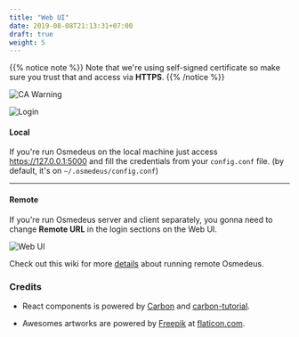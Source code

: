 ```yaml
---
title: "Web UI"
date: 2019-08-08T21:13:31+07:00
draft: true
weight: 5
---
```


{{% notice note %}}
Note that we're using self-signed certificate so make sure you trust that and access via **HTTPS**.
{{% /notice %}}

![CA Warning](https://user-images.githubusercontent.com/23289085/62714231-5a6c0e80-ba28-11e9-9f9b-d2b202808cb8.png?classes=border,shadow)

![Login](https://user-images.githubusercontent.com/23289085/62714564-06adf500-ba29-11e9-989d-1bc62b210bde.png?classes=border,shadow)


#### Local
If you're run Osmedeus on the local machine just access https://127.0.0.1:5000 and fill the credentials from your `config.conf` file. (by default, it's on `~/.osmedeus/config.conf`)

****
#### Remote
If you're run Osmedeus server and client separately, you gonna need to change **Remote URL** in the login sections on the Web UI.

![Web UI](https://user-images.githubusercontent.com/23289085/62714373-a1f29a80-ba28-11e9-8acc-afbb47bed6bf.png?classes=border,shadow)


Check out this wiki for more [details](/architecture/) about running remote Osmedeus.

### Credits
* React components is powered by [Carbon](https://www.carbondesignsystem.com/) and [carbon-tutorial](https://github.com/carbon-design-system/carbon-tutorial).

* Awesomes artworks are powered by [Freepik](http://freepik.com) at [flaticon.com](http://flaticon.com).